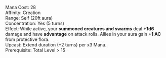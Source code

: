 Mana Cost: 28  
Affinity: Creation  
Range: Self (20ft aura)  
Concentration: Yes (5 turns)  
Effect: While active, your **summoned creatures and swarms** deal **+1d6** damage and have **advantage** on attack rolls. Allies in your aura gain **+1 AC** from protective flora.  
Upcast: Extend duration (+2 turns) per x3 Mana.  
Prerequisite: Total Level > 15